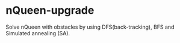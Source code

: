 # nQueen-upgrade
Solve nQueen with obstacles by using DFS(back-tracking), BFS and Simulated annealing (SA).
